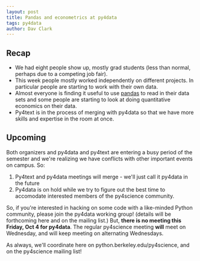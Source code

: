 ```yaml
---
layout: post
title: Pandas and econometrics at py4data
tags: py4data
author: Dav Clark
---
```


## Recap

 - We had eight people show up, mostly grad students (less than normal, perhaps
   due to a competing job fair).
 - This week people mostly worked independently on different projects. In
   particular people are starting to work with their own data.
 - Almost everyone is finding it useful to use
   [pandas](http://pandas.pydata.org) to read in their data sets
   and some people are starting to look at doing quantitative economics on their data.
 - Py4text is in the process of merging with py4data so that we have more skills
   and expertise in the room at once.

## Upcoming

Both organizers and py4data and py4text are entering a busy period of the
semester and we're realizing we have conflicts with other important events on
campus.  So:

 1. Py4text and py4data meetings will merge - we'll just call it py4data in the
    future
 2. Py4data is on hold while we try to figure out the best time to accomodate interested members of the py4science community.

So, if you're interested in hacking on some code with a like-minded Python
community, please join the py4data working group! (details will be forthcoming
here and on the mailing list.) But, **there is no meeting
this Friday, Oct 4 for py4data**.  The regular py4science meeting **will** meet
on Wednesday, and will keep meeting on alternating Wednesdays. 

As always, we'll coordinate here on python.berkeley.edu/py4science, and on the
py4science mailing list!
